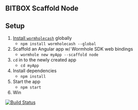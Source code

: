 ## BITBOX Scaffold Node

## Setup

1. [Install `wormholecash`](https://www.npmjs.com/package/wormholecash) globally
   - `npm install wormholecash --global`
2. Scaffold an Angular app w/ Wormhole SDK web bindings
   - `wormhole new myApp --scaffold node`
3. `cd` in to the newly created app
   - `cd myApp`
4. Install dependencies
   - `npm install`
5. Start the app
   - `npm start`
6. Win

[![Build Status](https://travis-ci.org/Bitcoin-com/wormhole-scaffold-node.svg?branch=master)](https://travis-ci.org/Bitcoin-com/wormhole-scaffold-node)
